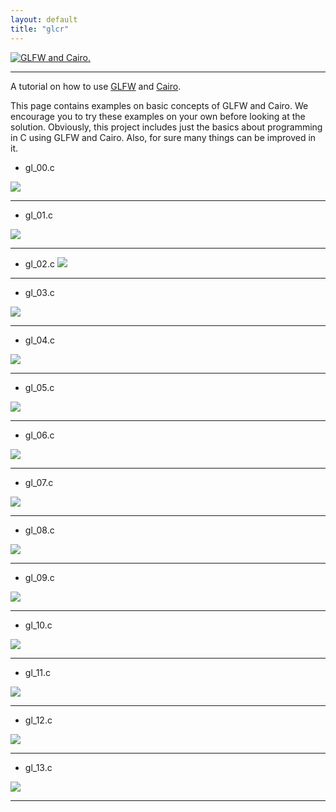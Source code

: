 ```yaml
---
layout: default
title: "glcr"
---
```


[![GLFW and Cairo.](assets/img/glfw-cairo.svg)](https://github.com/rjopek/gl)

---

A tutorial on how to use [GLFW](https://www.glfw.org/) and [Cairo](https://www.cairographics.org/).

This page contains examples on basic concepts of GLFW and Cairo. We encourage you to try these examples on your own before looking at the solution. Obviously, this project includes just the basics about programming in C using GLFW and Cairo. Also, for sure many things can be improved in it.

- gl_00.c

[![](assets/img/gl_00.png)](https://github.com/rjopek/gl/blob/main/examples/gl_00.c)

---
- gl_01.c

[![](assets/img/gl_01.png)](https://github.com/rjopek/gl/blob/main/examples/gl_01.c)

---

- gl_02.c
[![](assets/img/gl_02.png)](https://github.com/rjopek/gl/blob/main/examples/gl_02.c)

---
- gl_03.c

[![](assets/img/gl_03.png)](https://github.com/rjopek/gl/blob/main/examples/gl_03.c)

---
- gl_04.c

[![](assets/img/gl_04.png)](https://github.com/rjopek/gl/blob/main/examples/gl_04.c)

---
- gl_05.c

[![](assets/img/gl_05.png)](https://github.com/rjopek/gl/blob/main/examples/gl_05.c)

---
- gl_06.c

[![](assets/img/gl_06.png)](https://github.com/rjopek/gl/blob/main/examples/gl_06.c)

---
- gl_07.c

[![](assets/img/gl_07.png)](https://github.com/rjopek/gl/blob/main/examples/gl_07.c)

---
- gl_08.c

[![](assets/img/gl_08.png)](https://github.com/rjopek/gl/blob/main/examples/gl_08.c)

---
- gl_09.c

[![](assets/img/gl_09.png)](https://github.com/rjopek/gl/blob/main/examples/gl_09.c)

---
- gl_10.c

[![](assets/img/gl_10.png)](https://github.com/rjopek/gl/blob/main/examples/gl_10.c)

---
- gl_11.c

[![](assets/img/gl_11.png)](https://github.com/rjopek/gl/blob/main/examples/gl_11.c)

---

- gl_12.c

[![](assets/img/gl_12.png)](https://github.com/rjopek/gl/blob/main/examples/gl_12.c)

---

- gl_13.c

[![](assets/img/gl_13.png)](https://github.com/rjopek/gl/blob/main/examples/gl_13.c)

---
